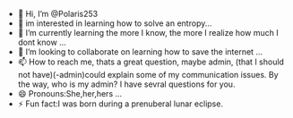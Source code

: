 - 👋 Hi, I’m @Polaris253
- 👀 im interested in learning how to solve an entropy...
- 🌱 I’m currently learning the more I know, the more I realize how much I dont know ...
- 💞️ I’m looking to collaborate on learning how to save the internet ...
- 📫 How to reach me, thats a great question, maybe admin, (that I should not have)(-admin)could explain some of my communication issues. By the way, who is my admin? I have sevral questions for you. 
- 😄 Pronouns:She,her,hers ...
- ⚡ Fun fact:I was born during a prenuberal lunar eclipse.
  

<!---
Polaris253/Polaris253 is a ✨ special ✨ repository because its `README.md` (this file) appears on your GitHub profile.
You can click the Preview link to take a look at your changes.
--->
